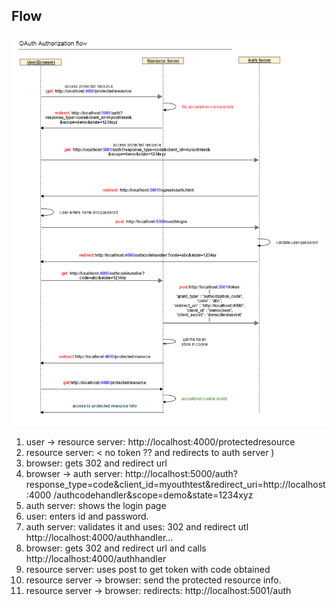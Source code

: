 ## Flow
![flow](https://github.com/sairamaj/oauth/blob/master/AuthorizationFlow/oauth-authorization-flow.png)

1. user -> resource server: http://localhost:4000/protectedresource
2. resource server: < no token ?? and redirects to auth server )
3. browser: gets 302 and redirect url
4. browser -> auth server: http://localhost:5000/auth?response_type=code&client_id=myouthtest&redirect_uri=http://localhost:4000
/authcodehandler&scope=demo&state=1234xyz
5. auth server: shows the login page
6. user: enters id and password.
7. auth server: validates it and uses: 302 and redirect utl http://localhost:4000/authhandler...
8. browser: gets 302 and redirect url and calls http://localhost:4000/authhandler
9. resource server: uses post to get token with code obtained
10. resource server -> browser: send the protected resource info.
11. resource server -> browser: redirects: http://localhost:5001/auth

